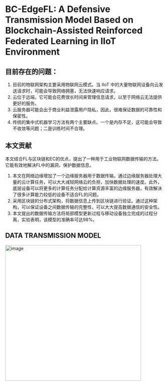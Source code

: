 # BC-EdgeFL: A Defensive Transmission Model Based on Blockchain-Assisted Reinforced Federated Learning in IIoT Environment


## 目前存在的问题：
1. 目前的物联网架构主要采用物联网云模式。当 IIoT 中的大量物联网设备向云发送请求时，可能会导致网络拥塞，无法快速响应请求。
2. 云位于远端，它可能会花费很长时间来管理信息请求，以至于网络云无法提供更好的服务。
3. 云服务器可能会出于商业利益泄露用户隐私，因此，很难保证数据的可靠性和保密性。
4. 传统的集中式机器学习方法有两个主要缺点。一个是内存不足，这可能会导致不收敛等问题；二是训练时间不合理。

## 本文贡献
本文结合FL与区块链和EC的优点，提出了一种用于工业物联网数据传输的方法。它能有效地解决FL中的漏洞，保护数据信息。
1. 本文在网络边缘增加了一个边缘服务器用于数据传输。通过边缘服务器处理大量的云计算任务，可以大大减轻网络云的负担，加快数据处理的速度。此外，底层设备可以将更多的计算任务分配给计算资源丰富的边缘服务器，有效解决了很多计算能力较低的设备不适合FL的问题。
2. 采用区块链的分布式架构，将数据信息上传到区块链进行验证。通过这种架构，可以保证设备之间数据传输的完整性，可以大大提高数据通信的安全性。
3. 本文提出的数据传输方法将局部模型更新过程与移动设备独立完成的过程分离，实验表明，该模型的准确率可达98%。

## DATA TRANSMISSION MODEL
<img width="433" alt="image" src="https://user-images.githubusercontent.com/70552149/178561637-d4c22ea0-3d72-43ff-9f46-75cde8ed4905.png">

